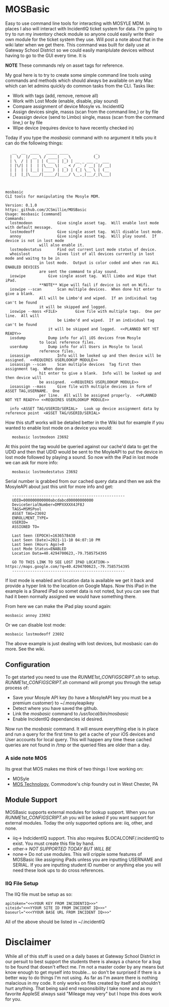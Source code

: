 # MOSBasic

Easy to use command line tools for interacting with MOSYLE MDM.  In places I also will interact with IncidentIQ ticket system for data.  I'm going to try to run my inventory check module so anyone could easily write their own module for the ticket system they use.  Will post a note about that in the wiki later when we get there.  This command was built for daily use at Gateway School District so we could easily maniplulate devices without having to go to the GUI every time.  It is 
 
 **NOTE** These commands rely on asset tags for reference.  
 
 My goal here is to try to create some simple command line tools using commands and methods which should always be available on any Mac which can let admins quickly do common tasks from the CLI.  Tasks like:
 * Work with tags (add, remove, remove all)
 * Work with Lost Mode (enable, disable, play sound)
 * Compare assignment of device Mosyle vs. IncidentIQ
 * Assign devices single, masss (scan from the command line,) or by file
 * Deassign device (send to Limbo) single, masss (scan from the command line,) or by file
 * Wipe device (requires device to have recently checked in)
 
 Today if you type the _mosbasic_ command with no argument it tells you it can do the following things:
 ```
    __  __  ____   _____ ____            _
   |  \/  |/ __ \ / ____|  _ \          (_)
   | \  / | |  | | (___ | |_) | __ _ ___ _  ___
   | |\/| | |  | |\___ \|  _ < / _` / __| |/ __|
   | |  | | |__| |____) | |_) | (_| \__ \ | (__
   |_|  |_|\____/|_____/|____/ \__,_|___/_|\___|



 mosbasic
 CLI tools for manipulating the Mosyle MDM.

 Version: 0.1.0
 https:_github.com/JCSmillie/MOSBasic
 Usage: mosbasic [command]
 Commands:
   lostmodeon			Give single asset tag.  Will enable lost mode with default message.
   lostmodeoff			Give single asset tag.  Will disable lost mode.
   annoy         		Give single asset tag.  Will play sound.  If device is not in lost mode
  				will also enable it.
   lostmodestatus  		Find out current Lost mode status of device.
   whoislost			Gives list of all devices currently in lost mode and waitng to be in
   			  	in lost mode.  Output is color coded and when ran ALL ENABLED DEVICES
 				are sent the command to play sound.
   ioswipe			Give single asset tag.  Will Limbo and Wipe that iPad.
   				**NOTE** Wipe will fail if device is not on Wifi.
   ioswipe --scan		Scan multiple devices.  When done hit enter to give a blank.
   				All will be Limbo'd and wiped.  If an individual tag can't be found
 				it will be skipped and logged.
   ioswipe --mass <FILE>		Give file with multiple tags.  One per line.  All will
             			be Limbo'd and wiped.  If an individual tag can't be found
 		    		it will be skipped and logged.  <<PLANNED NOT YET READY>>
   iosdump			Dump info for all iOS devices from Mosyle
   				to local reference files.
   userdump			Dump info for all Users in Mosyle to local
 				reference files.
   iosassign			Info will be looked up and then device will be assigned.  <<REQUIRES USERLOOKUP MODULE>>
   iosassign --scan		Scan multiple devices  Tag first then assignment tag.  When done
   				hit enter to give a blank.  Info will be looked up and then device will
 				be assigned.  <<REQUIRES USERLOOKUP MODULE>>
   iosassign --mass		Give file with multiple devices in form of ASSET TAG,USERNAME.  One
   				per line.  All will be assigned properly.  <<PLANNED NOT YET READY>> <<REQUIRES USERLOOKUP MODULE>>

   info <ASSET TAG/USERID/SERIAL>	Look up device assignment data by reference point  <ASSET TAG/USERID/SERIAL>
 ```
 
How this stuff works will be detailed better in the Wiki but for example if you wanted to enable lost mode on a device you would:
 ```
    mosbasic lostmodeon 23692
 ```
At this point the tag would be queried against our cache'd data to get the UDID and then that UDID would be sent to the MoyleAPI to put the device in lost mode followed by playing a sound.  So now with the iPad in lost mode we can ask for more info:
 ```
    mosbasic lostmodestatus 23692
 ```
 Serial number is grabbed from our cached query data and then we ask the MosyleAPI about just this unit for more info and get:
 ```
	--------------------------------------------------
	UDID=000000000000abcdabcd00000000000
	DeviceSerialNumber=DMPXXXXX4JF8J
	TAGS=MSMSPool
	ASSET TAG=23692
	ENROLLMENT_TYPE=
	USERID=
	ASSIGNED TO=
    
	Last Seen (EPOCH)=1636578430
	Last Seen (Date)=2021-11-10 04:07:10 PM
	Last Seen (Hours Ago)=0
	Lost Mode Status=ENABLED
	Location Data=40.4294700623,-79.7585754395
    
	GO TO THIS LINK TO SEE LOST IPAD LOCATION-> https://maps.google.com/?q=40.4294700623,-79.7585754395
	--------------------------------------------------
 ```
If lost mode is enabled and location data is available we get it back and provide a hyper link to the location on Google Maps.  Now this iPad in the example is a Shared iPad so somet data is not noted, but you can see that had it been normally assigned we would have something there.

From here we can make the iPad play sound again:

    mosbasic annoy 23692
 
Or we can disable lost mode:

    mosbasic lostmodeoff 23692
 
The above example is just dealing with lost devices, but mosbasic can do more.  See the wiki.
 
 
## Configuration
 To get started you need to use the _RUNME1st_CONFIGSCRIPT.sh_ to setup.  _RUNME1st_CONFIGSCRIPT.sh_ command will prompt you through the setup process of:
 * Save your Mosyle API key (to have a MosyleAPI key you must be a premium customer) to ~/.mosyleapikey
 * Detect where you have saved the github.
 * Link the _mosbasic_ command to _/usr/local/bin/mosbasic_
 * Enable IncidentIQ dependancies id desired.

Now run the _mosbasic_ command.  It will ensure everything else is in place and run a query for the first time to get a cache of your iOS devices and User accounts for local query.  This will happen any time these cached queries are not found in /tmp or the queried files are older than a day.

### A side note MOS
Its great that MOS makes me think of two things I love working on:
 * MOSyle
 * [MOS Technology](https:_en.wikipedia.org/wiki/MOS_Technology), Commodore's chip foundry out in West Chester, PA



  
  
  
## Module Support
MOSBasic supports external modules for lookup support.  When you run _RUNME1st_CONFIGSCRIPT.sh_ you will be asked if you want support for external modules.  Today the only supported options are: iiq, other, and none.
  * iiq-> IndcidentIQ support.  This also requires $LOCALCONF/.incidentIQ to exist.  You must create this file by hand.
  * other-> _NOT SUPPORTED TODAY BUT WILL BE_
  * none-> Do not use modules.  This will cripple some features of MOSBasic like assigning iPads unless you are inputting USERNAME and SERIAL.  If you are inputting student ID number or anything else you will need these look ups to do cross references.
  
  
### IIQ File Setup
The IIQ file must be setup as so:
 ```
apitoken="<<<YOUR KEY FROM INCIDENTIQ>>>"   
siteid="<<<YYOUR SITE ID FROM INCIDENT IQ>>>"
baseurl="<<<YYOUR BASE URL FROM INCIDENT IQ>>>"
 ```	
All of the above should be listed in ~/.incidentIQ

# Disclaimer
While all of this stuff is used on a daily bases at Gateway School District in our persuit to best support the students there is always a chance for a bug to be found that doesn't effect me.  I'm not a master coder by any means but know enough to get myself into trouble... so don't be surprised if there is a better way to do things I'm not using.  As far as I'm aware there is nothing malacious in my code.  It only works on files created by itself and shouldn't hurt anything.  That being said end responsibility I take none and as my favorite AppleSE always said "Mileage may very" but I hope this does work for you.
 
 
